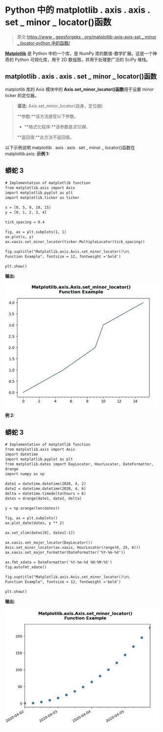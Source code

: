 # Python 中的 matplotlib . axis . axis . set _ minor _ locator()函数

> 原文:[https://www . geesforgeks . org/matplotlib-axis-axis-set _ minor _ locator-python 中的函数/](https://www.geeksforgeeks.org/matplotlib-axis-axis-set_minor_locator-function-in-python/)

[**Matplotlib**](https://www.geeksforgeeks.org/python-introduction-matplotlib/) 是 Python 中的一个库，是 NumPy 库的数值-数学扩展。这是一个神奇的 Python 可视化库，用于 2D 数组图，并用于处理更广泛的 SciPy 堆栈。

## matplotlib . axis . axis . set _ minor _ locator()函数

matplotlib 库的 Axis 模块中的 **Axis.set_minor_locator()函数**用于设置 minor ticker 的定位器。

> **语法:** Axis.set_minor_locator(自身，定位器)
> 
> **参数:**该方法接受以下参数。
> 
> *   **格式化程序:**该参数是*定位器*。
> 
> **返回值:**此方法不返回值。

以下示例说明 matplotlib . axis . axis . set _ minor _ locator()函数在 matplotlib.axis:
**示例 1:**

## 蟒蛇 3

```
# Implementation of matplotlib function 
from matplotlib.axis import Axis
import matplotlib.pyplot as plt 
import matplotlib.ticker as ticker 

x = [0, 5, 9, 10, 15] 
y = [0, 1, 2, 3, 4] 

tick_spacing = 0.4

fig, ax = plt.subplots(1, 1) 
ax.plot(x, y) 
ax.xaxis.set_minor_locator(ticker.MultipleLocator(tick_spacing))

fig.suptitle("Matplotlib.axis.Axis.set_minor_locator()\n\
Function Example", fontsize = 12, fontweight ='bold') 

plt.show()
```

**输出:**

![](img/a0c50cbda77f0feb915ecd7f71d23fc5.png)

**例 2:**

## 蟒蛇 3

```
# Implementation of matplotlib function 
from matplotlib.axis import Axis
import datetime 
import matplotlib.pyplot as plt 
from matplotlib.dates import DayLocator, HourLocator, DateFormatter, drange 
import numpy as np 

date1 = datetime.datetime(2020, 4, 2) 
date2 = datetime.datetime(2020, 4, 6) 
delta = datetime.timedelta(hours = 6) 
dates = drange(date1, date2, delta) 

y = np.arange(len(dates)) 

fig, ax = plt.subplots() 
ax.plot_date(dates, y ** 2) 

ax.set_xlim(dates[0], dates[-1]) 

ax.xaxis.set_major_locator(DayLocator()) 
Axis.set_minor_locator(ax.xaxis, HourLocator(range(0, 25, 6))) 
ax.xaxis.set_major_formatter(DateFormatter('%Y-%m-%d')) 

ax.fmt_xdata = DateFormatter('%Y-%m-%d %H:%M:%S') 
fig.autofmt_xdate()

fig.suptitle("Matplotlib.axis.Axis.set_minor_locator()\n\
Function Example", fontsize = 12, fontweight ='bold') 

plt.show()
```

**输出:**

![](img/b8ad15d35c801a24c53ee031650dbec1.png)